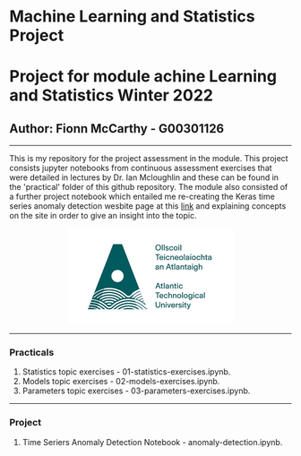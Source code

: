 # Machine Learning and Statistics Project </n>

# Project for module achine Learning and Statistics  Winter 2022 </n>

## Author: Fionn McCarthy - G00301126 </n>
---
This is my repository for the project assessment in the module. This project consists jupyter notebooks from continuous assessment exercises that were detailed in lectures by Dr. Ian Mcloughlin and these can be found in the 'practical' folder of this github repository. The module also consisted of a further project notebook which entailed me  re-creating the Keras time series anomaly detection wesbite page at this <a href="https://keras.io/examples/timeseries/timeseries_anomaly_detection/">link</a> and explaining concepts on the site in order to give an insight into the topic. 

<center><img src="images/atu.png"/></center>

---
### Practicals
1. Statistics topic exercises - 01-statistics-exercises.ipynb.
2. Models topic exercises - 02-models-exercises.ipynb.
3. Parameters topic exercises - 03-parameters-exercises.ipynb.
---
### Project
1. Time Seriers Anomaly Detection Notebook - anomaly-detection.ipynb.